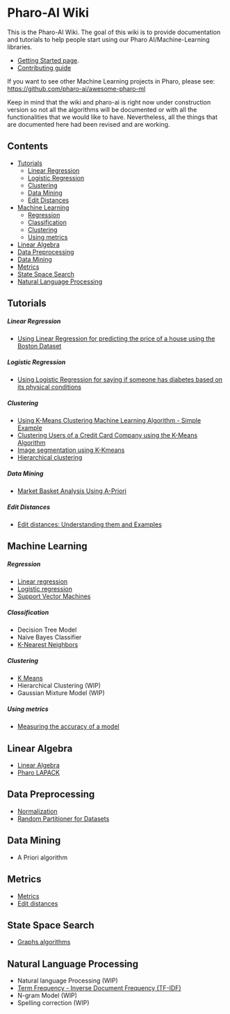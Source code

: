 # Pharo-AI Wiki

This is the Pharo-AI Wiki. The goal of this wiki is to provide documentation and tutorials to help people start using our Pharo AI/Machine-Learning libraries.

- [Getting Started page](./wiki/GettingStarted/GettingStarted.md).
- [Contributing guide](./wiki/GettingStarted/Contributing.md)

If you want to see other Machine Learning projects in Pharo, please see: https://github.com/pharo-ai/awesome-pharo-ml

Keep in mind that the wiki and pharo-ai is right now under construction version so not all the algorithms will be documented or with all the functionalities that we would like to have.  Nevertheless, all the things that are documented here had been revised and are working.

## Contents

- [Tutorials](#tutorials)
    - [Linear Regression](#linear-regression)
    - [Logistic Regression](#logistic-regression)
    - [Clustering](#clustering)
    - [Data Mining](#data-mining)
    - [Edit Distances](#edit-distances)
- [Machine Learning](#machine-learning)
    - [Regression](#regression)
    - [Classification](#classification)
    - [Clustering](#clustering-1)
    - [Using metrics](#using-metrics)
- [Linear Algebra](#linear-algebra)
- [Data Preprocessing](#data-preprocessing)
- [Data Mining](#data-mining)
- [Metrics](#metrics)
- [State Space Search](#state-space-search)
- [Natural Language Processing](#natural-language-processing)

## Tutorials

##### Linear Regression

- [Using Linear Regression for predicting the price of a house using the Boston Dataset](./wiki/Tutorials/linear-regression-tutorial.md)

##### Logistic Regression 

- [Using Logistic Regression for saying if someone has diabetes based on its physical conditions](./wiki/Tutorials/logistic-regression-tutorial.md)

##### Clustering

- [Using K-Means Clustering Machine Learning Algorithm - Simple Example](./wiki/Tutorials/clustering-simple-example.md)
- [Clustering Users of a Credit Card Company using the K-Means Algorithm](./wiki/Tutorials/clustering-credit-card-kmeans.md)
- [Image segmentation using K-Kmeans](./wiki/Tutorials/image-segmentation-using-kmeans.md)
- [Hierarchical clustering](./wiki/Tutorials/hierarchical-clustering.md)

##### Data Mining

- [Market Basket Analysis Using A-Priori](./wiki/Tutorials/market-basket-analysis-using-a-priori.md)

##### Edit Distances

- [Edit distances: Understanding them and Examples](./wiki/Tutorials/edit-distances-tutorial.md)

## Machine Learning

##### Regression

- [Linear regression](./wiki/MachineLearning/Linear-Regression.md)
- [Logistic regression](./wiki/MachineLearning/Logistic-Regression.md)
- [Support Vector Machines](wiki/MachineLearning/Support-Vector-Machines.md)

##### Classification

- Decision Tree Model
- Naive Bayes Classifier
- [K-Nearest Neighbors](./wiki/MachineLearning/k-nearest-neighbors.md)

##### Clustering

- [K Means](./wiki/Clustering/k-means.md)
- Hierarchical Clustering (WIP)
- Gaussian Mixture Model (WIP)

##### Using metrics

- [Measuring the accuracy of a model](./wiki/MachineLearning/Measuring-the-accuracy-of-a-model.md)

## Linear Algebra

- [Linear Algebra](./wiki/LinearAlgebra/LinearAlgebra.md)
- [Pharo LAPACK](./wiki/LinearAlgebra/Lapack.md)

## Data Preprocessing

- [Normalization](./wiki/DataExploration/Normalization.md)
- [Random Partitioner for Datasets](./wiki/DataExploration/Random-Partitioner.md)

## Data Mining

- A Priori algorithm

## Metrics

- [Metrics](./wiki/DataExploration/Metrics.md)
- [Edit distances](./wiki/StringMatching/Edit-distances.md)

## State Space Search

- [Graphs algorithms](./wiki/Graphs/Graph-Algorithms.md)

## Natural Language Processing

- Natural language Processing (WIP)
- [Term Frequency - Inverse Document Frequency (TF-IDF)](./wiki/NaturalLanguageProcessing/TFIDF.md)
- N-gram Model (WIP)
- Spelling correction (WIP)
